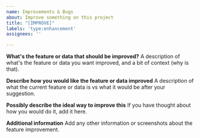 ```yaml
---
name: Improvements & Bugs
about: Improve something on this project
title: "[IMPROVE]"
labels: 'type:enhancement'
assignees: ''

---
```


**What's the feature or data that should be improved?**
A description of what's the feature or data you want improved, and a bit of context (why is that).

**Describe how you would like the feature or data improved**
A description of what the current feature or data is vs what it would be after your suggestion.

**Possibly describe the ideal way to improve this**
If you have thought about how you would do it, add it here.

**Additional information**
Add any other information or screenshots about the feature improvement.
